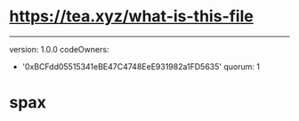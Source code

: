 # https://tea.xyz/what-is-this-file
---
version: 1.0.0
codeOwners:
  - '0xBCFdd05515341eBE47C4748EeE931982a1FD5635'
quorum: 1
# spax
